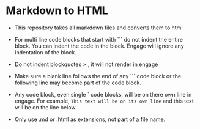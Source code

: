 # Markdown to HTML
- This repository takes all markdown files and converts them to html

- For multi line code blocks that start with \`\`\` do not indent the entire block. You can indent the code in the block. Engage will ignore any indentation of the block.
- Do not indent blockquotes \> , it will not render in engage
- Make sure a blank line follows the end of any \`\`\` code block or the following line may become part of the code block.
- Any code block, even single \` code blocks, will be on there own line in engage. For example, `This text will be on its own line` and this text will be on the line below.
- Only use .md or .html as extensions, not part of a file name.
  
